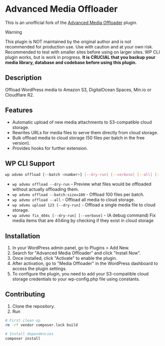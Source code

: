 # Advanced Media Offloader

This is an unofficial fork of the [Advanced Media Offloader](https://wordpress.org/plugins/advanced-media-offloader/) plugin.

> [!WARNING]  
> This plugin is NOT maintained by the original author and is not recommended for production use. Use with caution and at your own risk. Recommended to test with smaller sites before using on larger sites. WP CLI plugin works, but is work in progress.
> **It is CRUCIAL that you backup your media library, database and codebase before using this plugin.**

## Description

Offload WordPress media to Amazon S3, DigitalOcean Spaces, Min.io or Cloudflare R2.

## Features

- Automatic upload of new media attachments to S3-compatible cloud storage.
- Rewrites URLs for media files to serve them directly from cloud storage.
- Bulk offload media to cloud storage (50 files per batch in the free version).
- Provides hooks for further extension.

## WP CLI Support

```bash
wp advmo offload [--batch <number>] [--dry-run] [--verbose] [--all] [--yes] 
```

- `wp advmo offload --dry-run` - Preview what files would be offloaded without actually offloading them.
- `wp advmo offload --batch-size=100` - Offload 100 files per batch.
- `wp advmo offload --all` - Offload all media to cloud storage.
- `wp advmo upload 123 [--dry-run]` - Offload a single media file to cloud storage.
- `wp advmo fix_404s [--dry-run] [--verbose]` - (A debug command) Fix media items that are 404ing by checking if they exist in cloud storage

## Installation

1. In your WordPress admin panel, go to Plugins > Add New.
2. Search for "Advanced Media Offloader" and click "Install Now".
3. Once installed, click "Activate" to enable the plugin.
4. After activation, go to "Media Offloader" in the WordPress dashboard to access the plugin settings.
5. To configure the plugin, you need to add your S3-compatible cloud storage credentials to your wp-config.php file using constants.

## Contributing

1. Clone the repository.
2. Run

```bash
# First clean up
rm -rf vendor composer.lock build

# Install dependencies
composer install
```
